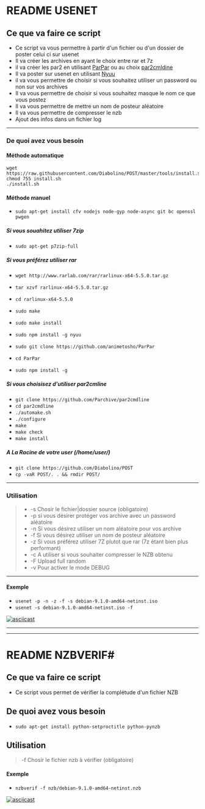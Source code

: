 # README USENET

## Ce que va faire ce script
* Ce script va vous permettre à partir d'un fichier ou d'un dossier de poster celui ci sur usenet 
* Il va créer les archives en ayant le choix entre rar et 7z
* il va créer les par2 en utilisant [ParPar](https://github.com/animetosho/ParPar "ParPar") ou au choix [par2cmldine](https://github.com/Parchive/par2cmdline "par2cmdline")
* Il va poster sur usenet en utilisant [Nyuu](https://github.com/animetosho/Nyuu "Nyuu")
* il va vous permettre de choisir si vous souhaitez utiliser un password ou non sur vos archives
* Il va vous permettre de choisir si vous souhaitez masque le nom ce que vous postez
* Il va vous permettre de mettre un nom de posteur aléatoire
* Il va vous permettre de compresser le nzb
* Ajout des infos dans un fichier log


----------


### De quoi avez vous besoin 

#### Méthode automatique

    wget https://raw.githubusercontent.com/Diabolino/POST/master/tools/install.sh
    chmod 755 install.sh
    ./install.sh

#### Méthode manuel

* `sudo apt-get install cfv nodejs node-gyp node-async git bc openssl pwgen`

##### Si vous souahitez utiliser 7zip 

* `sudo apt-get p7zip-full`

##### Si vous préférez utiliser rar

* `wget http://www.rarlab.com/rar/rarlinux-x64-5.5.0.tar.gz`
* `tar xzvf rarlinux-x64-5.5.0.tar.gz`
* `cd rarlinux-x64-5.5.0`
* `sudo make`
* `sudo make install`

* `sudo npm install -g nyuu`
* `sudo git clone https://github.com/animetosho/ParPar`
* `cd ParPar`
* `sudo npm install -g`

##### Si vous choisisez d'utiliser par2cmline

* `git clone https://github.com/Parchive/par2cmdline`
* `cd par2cmdline`
* `./automake.sh`
* `./configure`
* `make`
* `make check`
* `make install`

##### A La Racine de votre user (/home/user/)
* `git clone https://github.com/Diabolino/POST`
* `cp -vaR POST/. . && rmdir POST/`


----------


### Utilisation
	

> * -s	Chosir le fichier|dossier source (obligatoire)
> * -p	si vous désirer protéger vos archive avec un password aléatoire
> * -n	Si vous désirez utiliser un nom aléatoire pour vos archive
> * -f	Si vous désirez utiliser un nom de posteur aléatoire
> * -z	Si vous préférez utiliser 7Z plutot que rar (7z étant bien plus performant)
> * -c	A utiliser si vous souhaiter compresser le NZB obtenu
> * -F	Upload full random
> * -v	Pour activer le mode DEBUG


----------


#### Exemple

* `usenet -p -n -z -f -s debian-9.1.0-amd64-netinst.iso`
* `usenet -s debian-9.1.0-amd64-netinst.iso -f`

[![asciicast](https://asciinema.org/a/HCihE7t77QTJOorNzDXLOXpQA.png)](https://asciinema.org/a/HCihE7t77QTJOorNzDXLOXpQA)


----------


----------


# README NZBVERIF#

## Ce que va faire ce script
* Ce script vous permet de vérifier la complétude d'un fichier NZB

## De quoi avez vous besoin ###

* `sudo apt-get install python-setproctitle python-pynzb`

## Utilisation

> -f	Chosir le fichier nzb à vérifier (obligatoire)

#### Exemple

* `nzbverif -f nzb/debian-9.1.0-amd64-netinst.nzb`

[![asciicast](https://asciinema.org/a/sR8lym4mmITzlosatkztPtUZG.png)](https://asciinema.org/a/sR8lym4mmITzlosatkztPtUZG)



